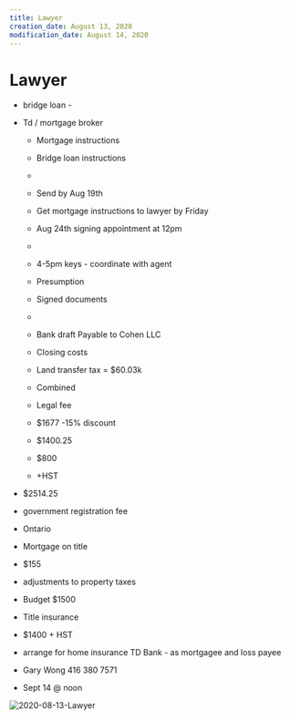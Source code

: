 ```yaml
---
title: Lawyer
creation_date: August 13, 2020
modification_date: August 14, 2020
---
```



# Lawyer

- bridge loan -
- Td / mortgage broker
	- Mortgage instructions
	- Bridge loan instructions 

	- 

	- Send by Aug 19th
	- Get mortgage instructions to lawyer by Friday
	- Aug 24th signing appointment at 12pm 
	- 

	- 4-5pm keys - coordinate with agent
	- Presumption 

	- Signed documents 
	- 

	- Bank draft Payable to Cohen LLC

	- Closing costs
	- Land transfer tax = $60.03k
	- Combined 

	- Legal fee
	- $1677 -15% discount 
	- $1400.25
	- $800
	- +HST
- $2514.25

- government registration fee
- Ontario 
- Mortgage on title 
- $155

- adjustments to property taxes
- Budget $1500

- Title insurance 
- $1400 + HST

- arrange for home insurance TD Bank - as mortgagee and loss payee

- Gary Wong  416 380 7571 

- Sept 14 @ noon 

![2020-08-13-Lawyer](images/2020-08-13-Lawyer.png)

